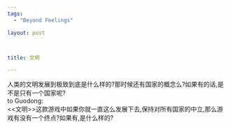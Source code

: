 ```yaml
--- 
tags: 
  - "Beyond Feelings"

layout: post



title: 文明

---
```

<div id="msgcns!5F971C000415D85F!618" class="bvMsg">
<div>人类的文明发展到极致到底是什么样的?那时候还有国家的概念么?如果有的话,是不是只有一个国家呢?</div>
<div>to Guodong:</div>
<div><<文明>>这款游戏中如果你就一直这么发展下去,保持对所有国家的中立,那么游戏有没有一个终点?如果有,是什么样的?</div>
</div>
